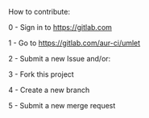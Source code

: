 How to contribute:


0 - Sign in to https://gitlab.com

1 - Go to https://gitlab.com/aur-ci/umlet

2 - Submit a new Issue and/or:

3 - Fork this project

4 - Create a new branch

5 - Submit a new merge request
